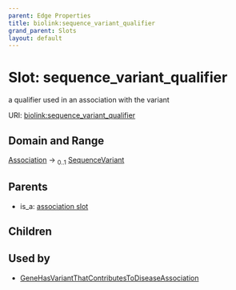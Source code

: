 ```yaml
---
parent: Edge Properties
title: biolink:sequence_variant_qualifier
grand_parent: Slots
layout: default
---
```


# Slot: sequence_variant_qualifier


a qualifier used in an association with the variant

URI: [biolink:sequence_variant_qualifier](https://w3id.org/biolink/vocab/sequence_variant_qualifier)

## Domain and Range

[Association](Association.md) ->  <sub>0..1</sub> [SequenceVariant](SequenceVariant.md)

## Parents

 *  is_a: [association slot](association_slot.md)

## Children


## Used by

 * [GeneHasVariantThatContributesToDiseaseAssociation](GeneHasVariantThatContributesToDiseaseAssociation.md)
